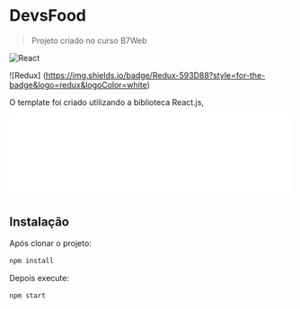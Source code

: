 # DevsFood
> Projeto criado no curso B7Web

![React](https://img.shields.io/badge/react%20-%2320232a.svg?&style=for-the-badge&logo=react&logoColor=%2361DAFB)

<!-- ![NPM] (https://img.shields.io/badge/npm-CB3837?style=for-the-badge&logo=npm&logoColor=white)

![styledcomponents] (https://img.shields.io/badge/styled--components-DB7093?style=for-the-badge&logo=styled-components&logoColor=white) -->

![Redux] (https://img.shields.io/badge/Redux-593D88?style=for-the-badge&logo=redux&logoColor=white)

O template foi criado utilizando a biblioteca React.js,

![](logo.png)

## Instalação

Após clonar o projeto:

```sh
npm install 
```

Depois execute:

```sh
npm start
```

